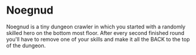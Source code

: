 # Noegnud

Noegnud is a tiny dungeon crawler in which you started with a randomly skilled hero on the bottom most floor. After every second finished round you'll have to remove one of your skills and make it all the BACK to the top of the dungeon.
